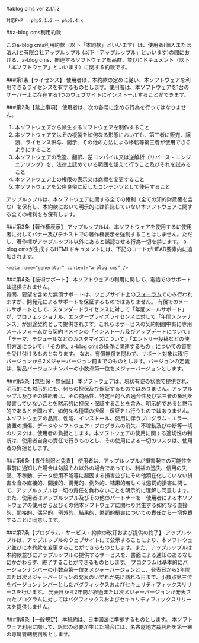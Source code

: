 #ablog cms ver 2.1.1.2

    対応PHP : php5.1.6 〜 php5.4.x

##a-blog cms利用約款

このa-blog cms利用約款（以下「本約款」といいます）は、使用者(個人または法人)と有限会社アップルップル (以下「アップルップル」といいます)の間における、a-blog cms、関連するソフトウェア部品群、並びにドキュメント（以下「本ソフトウェア」といいます）に関する約款です。

###第1条【ライセンス】
使用者は、本約款の定めに従い、本ソフトウェアを利用できるライセンスを有するものとします。使用者は、本ソフトウェアを1台のサーバー上に存在する1つのウェブサイトにインストールすることができます。

###第2条【禁止事項】
使用者は、次の各号に定める行為を行ってはなりません。

1. 本ソフトウェアから派生するソフトウェアを制作すること
2. 本ソフトウェア又はその複製を如何なる形態においても、第三者に販売、譲渡、ライセンス供与、開示、その他の方法による移転等第三者が使用できるようにすること
3. 本ソフトウェアの改造、翻訳、逆コンパイル又は逆解析（リバース・エンジニアリング）を、法律上認めている範囲を超えて行うこと及びそれを試みること
4. 本ソフトウェア上の権限の表示又は商標を変更すること
5. 本ソフトウェアを公序良俗に反したコンテンツとして使用すること

アップルップルは、本ソフトウェアに関する全ての権利（全ての知的財産権を含む）を保有し、本約款において明示的には許諾していない本ソフトウェアに関する全ての権利をも保有します。

###第3条【著作権表示】
アップルップルは、本ソフトウェアを使用するに使用者に対してバナー及びテキストでの著作権表示を強制することはしません。ただし、著作権がアップルップル以外にあると誤認させる行為一切を禁じます。
a-blog cmsが生成するHTMLドキュメントには、下記のコードがHEAD要素内に追加されます。

    <meta name="generator" content="a-blog cms" />

###第4条【技術サポート】
本ソフトウェアの利用に関して、電話でのサポートは提供されません。  
質問、要望を含めた無償サポートは、ウェブサイト上の<a href="http://www.a-blogcms.jp/support/forum.html">フォーラム</a>でのみ行われますが、開発元によるサポートを保証するものではありません。
有償でのメールサポートとして、スタンダードライセンスに対して「年間メールサポート」が、プロフェッショナル、エンタープライズライセンスに対して「年間メンテナンス」が別途契約として提供されます。これらはサービスの契約期間中有に専用メールフォームから契約ドメインの「インストール及びアップデートについて」「テーマ、モジュールなどのカスタマイズについて」「エントリー投稿などの使用方法について」「その他、a-blog cmsの操作に関連するもの」についての質問を受け付けるものとなります。
なお、有償無償を問わず、サポート対象は現行バージョンから2メジャーバージョン前までのものとします。バージョンの定義は、製品バージョンナンバーの小数点第一位をメジャーバージョンとします。

###第5条【無担保・無保証】
本ソフトウェアは、現状有姿の状態で提供され、明示的にも黙示的にも、何らの担保及び保証するものではありません。アップルップル及びその供給者は、その商品性、特定目的への適合性及び第三者の権利を侵害していないことを黙示的に担保・保証することを含み、明示的であると黙示的であるとを問わず、如何なる種類の担保・保証をも行うものではありません。
本ソフトウェアの品質、性能、インストール、使用に伴うプログラム・エラー、装置の損傷、データやソフトウェア・プログラムの消失、不稼動及び中断等一切のリスクは、使用者の負担とします。本ソフトウェアの使用に関する適切性の判断は、使用者自身の責任で行うものとし、その使用による一切のリスクは、使用者の負担とします。

###第6条【責任制限と免責】
使用者は、アップルップルが損害発生の可能性を事前に通知した場合は勿論それ以外の場合であっても、利益の逸失、信用の失墜、不稼動、データ使用不能等に起因する損害並びにその他顕在化していない損害を含み直接的、間接的、偶発的、例外的、結果的若しくは懲罰的損害に関して、アップルップルは一切の責任を負わないことを明示的に理解し同意します。また、使用者はアップルップル及びその他のパートナーを　使用者による本ソフトウェアの使用から及びその他本ソフトウェアに関わり発生する如何なる直接的、間接的、偶発的、例外的、結果的、懲罰的損害についての責任から一切免責することに同意します。

###第7条【プログラム・サービス・約款の改訂および提供の終了】
アップルップルは、アップルップルのウェブサイトにて公示することにより、本ソフトウェア並びに本約款を変更することができるものとします。また、アップルップルは本約款並びにアップルップルの提供するサービスを、書面による通知のあるなしにかかわらず、終了することができるものとします。
プログラムは基本的にバージョンナンバーの小数点第一位をメジャーバージョンとし、発表日から2年間または次メジャーバージョンの発表のいずれか先に訪れる日まで、小数点第三位をバージョンナンバーとしたバグフィックスおよびセキュリティフィックスリリースを行います。
発表日から2年間が経過または次メジャーバージョンが発表されたプログラムに対してはバグフィックスおよびセキュリティフィックスリリースを提供しません。

###第8条【一般規定】
本規約は、日本国法に準拠するものとします。
本ソフトウェア利用に際して、訴訟の必要が生じた場合には、名古屋地方裁判所を第一審の専属管轄裁判所とします。